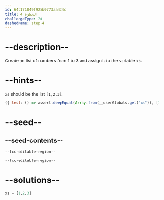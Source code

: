 ```yaml
---
id: 64b171849f925b0773aa434c
title: الخطوة 4
challengeType: 20
dashedName: step-4
---
```


# --description--

Create an list of numbers from 1 to 3 and assign it to the variable `xs`.

# --hints--

`xs` should be the list `[1,2,3]`.

```js
({ test: () => assert.deepEqual(Array.from(__userGlobals.get("xs")), [1,2,3])})
```

# --seed--

## --seed-contents--

```py
--fcc-editable-region--

--fcc-editable-region--
```

# --solutions--

```py
xs = [1,2,3]
```
